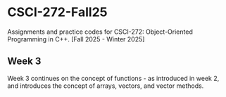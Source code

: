 # CSCI-272-Fall25
Assignments and practice codes for CSCI-272: Object-Oriented Programming in C++. [Fall 2025 - Winter 2025]

## Week 3
Week 3 continues on the concept of functions - as introduced in week 2, and introduces the concept of arrays, vectors, and vector methods. 
